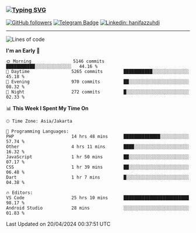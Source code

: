 ### [![Typing SVG](https://readme-typing-svg.herokuapp.com?font=lato&size=22&lines=Hi+There+👋)](https://git.io/typing-svg) 

[![GitHub followers](https://img.shields.io/github/followers/hanifazzuhdi?label=Follow&style=social)](https://github.com/hanifazzuhdi/?tab=follow) 
[![Telegram Badge](https://img.shields.io/badge/-hanif0198-blue?style=social&logo=telegram&link=https://www.t.me/hanif0198/)](https://www.t.me/hanif0198/) 
[![Linkedin: hanifazzuhdi](https://img.shields.io/badge/-hanifazzuhdi-blue?style=flat-square&logo=Linkedin&logoColor=white&link=https://www.linkedin.com/in/hanif-az-zuhdi-69688019b/)](https://www.linkedin.com/in/hanif-az-zuhdi-69688019b/) 

<hr/>

<!--START_SECTION:waka-->
![Lines of code](https://img.shields.io/badge/From%20Hello%20World%20I%27ve%20Written-52.3%20million%20lines%20of%20code-blue)

**I'm an Early 🐤** 

```text
🌞 Morning                5146 commits        ███████████░░░░░░░░░░░░░░   44.16 % 
🌆 Daytime                5265 commits        ███████████░░░░░░░░░░░░░░   45.18 % 
🌃 Evening                970 commits         ██░░░░░░░░░░░░░░░░░░░░░░░   08.32 % 
🌙 Night                  272 commits         █░░░░░░░░░░░░░░░░░░░░░░░░   02.33 % 
```


📊 **This Week I Spent My Time On** 

```text
🕑︎ Time Zone: Asia/Jakarta

💬 Programming Languages: 
PHP                      14 hrs 48 mins      ██████████████░░░░░░░░░░░   57.74 % 
Other                    4 hrs 11 mins       ████░░░░░░░░░░░░░░░░░░░░░   16.32 % 
JavaScript               1 hr 50 mins        ██░░░░░░░░░░░░░░░░░░░░░░░   07.17 % 
CSS                      1 hr 39 mins        ██░░░░░░░░░░░░░░░░░░░░░░░   06.48 % 
Dart                     1 hr 7 mins         █░░░░░░░░░░░░░░░░░░░░░░░░   04.38 % 

🔥 Editors: 
VS Code                  25 hrs 10 mins      █████████████████████████   98.17 % 
Android Studio           28 mins             ░░░░░░░░░░░░░░░░░░░░░░░░░   01.83 % 
```


 Last Updated on 20/04/2024 00:37:51 UTC
<!--END_SECTION:waka-->

